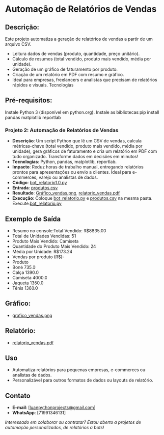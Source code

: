 # Automação de Relatórios de Vendas

## Descrição:
Este projeto automatiza a geração de relatórios de vendas a partir de um arquivo CSV. 

- Leitura dados de vendas (produto, quantidade, preço unitário).
- Cálculo de resumos (total vendido, produto mais vendido, média por unidade).
- Geração de um gráfico de faturamento por produto.
- Criação de um relatório em PDF com resumo e gráfico.
- Ideal para empresas, freelancers e analistas que precisam de relatórios rápidos e visuais.
Tecnologias

## Pré-requisitos:

Instale Python 3 (disponível em python.org).
Instale as bibliotecas:pip install pandas matplotlib reportlab

### Projeto 2: Automação de Relatórios de Vendas
- **Descrição**: Um script Python que lê um CSV de vendas, calcula métricas-chave (total vendido, produto mais vendido, média por unidade), gera gráficos de faturamento e cria um relatório em PDF com tudo organizado. Transforme dados em decisões em minutos!
- **Tecnologias**: Python, pandas, matplotlib, reportlab.
- **Impacto**: Reduz horas de trabalho manual, entregando relatórios prontos para apresentações ou envio a clientes. Ideal para e-commerces, varejo ou analistas de dados.
- **Código**: [bot_relatorio1.0.py](bot_relatorio1.0.py)
- **Entrada**: [produtos.csv](produtos.csv)
- **Resultado**: [Gráfico_vendas.png](Gráfico_vendas.png), [relatorio_vendas.pdf](relatorio_vendas.pdf)
- **Execução**: Coloque [bot_relatorio.py](bot_relatorio.py) e [produtos.csv](produtos.csv) na mesma pasta. Execute:[bot_relatorio.py](bot_relatorio.py)




## Exemplo de Saída

- Resumo no console:Total Vendido: R$8835.00
- Total de Unidades Vendidas: 51
- Produto Mais Vendido: Camiseta
- Quantidade do Produto Mais Vendido: 24
- Média por Unidade: R$173.24
- Vendas por produto (R$):
- Produto
- Boné         735.0
- Calça       1390.0
- Camiseta    4000.0
- Jaqueta     1350.0
- Tênis       1360.0


## Gráfico:
- [grafico_vendas.png](grafico_vendas.png)
## Relatório: 
- [relatorio_vendas.pdf](relatorio_vendas.pdf)

## Uso
- Automatiza relatórios para pequenas empresas, e-commerces ou analistas de dados.
- Personalizável para outros formatos de dados ou layouts de relatório.

## Contato
- **E-mail**: [luanpythonprojects@gmail.com]
- **WhatsApp**: [71991346131]

*Interessado em colaborar ou contratar? Estou aberto a projetos de automação personalizados, de relatórios a bots!*

